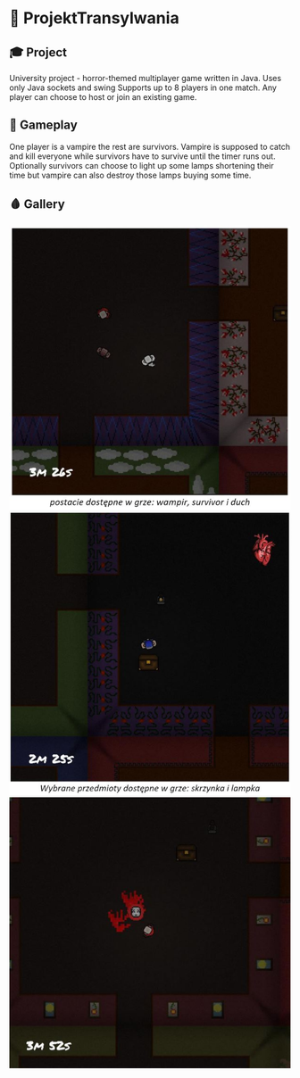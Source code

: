 # 🧛 ProjektTransylwania
## 🎓 Project
University project - horror-themed multiplayer game written in Java. Uses only Java sockets and swing
Supports up to 8 players in one match. Any player can choose to host or join an existing game.

## 🎲 Gameplay 
One player is a vampire the rest are survivors. Vampire is supposed to catch and kill everyone while
survivors have to survive until the timer runs out. Optionally survivors can choose to light up some
lamps shortening their time but vampire can also destroy those lamps buying some time.


## 🩸 Gallery
![](https://raw.githubusercontent.com/quakcin/ProjektTransylwania/master/.idea/s1.JPG)
![](https://raw.githubusercontent.com/quakcin/ProjektTransylwania/master/.idea/s2.JPG)
![](https://raw.githubusercontent.com/quakcin/ProjektTransylwania/master/.idea/s3.JPG)
